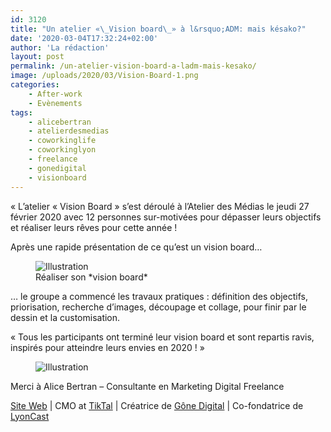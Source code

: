 ```yaml
---
id: 3120
title: "Un atelier «\_Vision board\_» à l&rsquo;ADM: mais késako?"
date: '2020-03-04T17:32:24+02:00'
author: 'La rédaction'
layout: post
permalink: /un-atelier-vision-board-a-ladm-mais-kesako/
image: /uploads/2020/03/Vision-Board-1.png
categories:
    - After-work
    - Evènements
tags:
    - alicebertran
    - atelierdesmedias
    - coworkinglife
    - coworkinglyon
    - freelance
    - gonedigital
    - visionboard
---
```


« L’atelier « Vision Board » s’est déroulé à l’Atelier des Médias le jeudi 27 février 2020 avec 12 personnes sur-motivées pour dépasser leurs objectifs et réaliser leurs rêves pour cette année !

Après une rapide présentation de ce qu’est un vision board…

<figure class="wp-block-image"><img src="/uploads/2020/03/Vision-Board-1-1024x512.png" alt="Illustration"><figcaption>Réaliser son *vision board*</figcaption></figure>… le groupe a commencé les travaux pratiques : définition des objectifs, priorisation, recherche d’images, découpage et collage, pour finir par le dessin et la customisation.

 « Tous les participants ont terminé leur vision board et sont repartis ravis, inspirés pour atteindre leurs envies en 2020 ! »

<figure class="wp-block-image"><img src="/uploads/2020/03/Image-d’iOS-5-1024x711.jpg" alt="Illustration"></figure>

Merci à Alice Bertran – Consultante en Marketing Digital Freelance

[Site Web](https://mailtrack.io/trace/link/68aea6c3597045b8846203e3879e7d5746554a57?url=https%3A%2F%2Fwww.alice-bertran.com%2F&userId=3062201&signature=b0ce0705a5b8668e) | CMO at [TikTal](https://mailtrack.io/trace/link/4706062c9fa1d72aa491f386602c94e6e276f60e?url=https%3A%2F%2Ftiktal.co%2F&userId=3062201&signature=d467d4259da3b5a8) | Créatrice de [Gône Digital](https://mailtrack.io/trace/link/e5069c7a81f05c1cba52207af761c346e59cb900?url=https%3A%2F%2Fwww.gone-digital.fr%2F&userId=3062201&signature=160e99191dbc5387) | Co-fondatrice de [LyonCast](https://mailtrack.io/trace/link/2526287fe9e79fca9283f167b5d21a7b1aad5c14?url=https%3A%2F%2Fwww.lyoncast.fr%2F&userId=3062201&signature=c5f388a770f72a60)